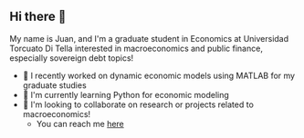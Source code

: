 ## Hi there 👋

My name is Juan, and I'm a graduate student in Economics at Universidad Torcuato Di Tella interested in macroeconomics and public finance, especially sovereign debt topics!

- 🔭 I recently worked on dynamic economic models using MATLAB for my graduate studies
- 🌱 I'm currently learning Python for economic modeling
- 👯 I'm looking to collaborate on research or projects related to macroeconomics!
  - You can reach me [here](juanbonillabernal@gmail.com)

